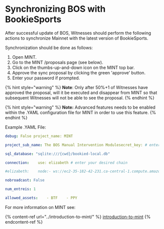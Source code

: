 # Synchronizing BOS with BookieSports

After successful update of BOS, Witnesses should perform the following actions to synchronize Mainnet with the latest version of BookieSports.

Synchronization should be done as follows:

1. Open MINT.
2. Go to the MINT /proposals page (see below).
3. Click on the thumbs-up-and-down icon on the MINT top bar.
4. Approve the sync proposal by clicking the green 'approve' button.&#x20;
5. Enter your password if prompted.

{% hint style="warning" %}
**Note**: Only after 50%+1 of Witnesses have approved the proposal, will it be executed and disappear from MINT so that subsequent Witnesses will not be able to see the proposal.
{% endhint %}

{% hint style="warning" %}
**Note:** Advanced features needs to be enabled within the .YAML configuration file for MINT in order to use this feature.
{% endhint %}

Example .YAML File:

```yaml
debug: False project_name: MINT

project_sub_name: The BOS Manual Intervention Modulesecret_key: # enter any random stringadvanced_features: True 

sql_database: "sqlite:///{cwd}/bookied-local.db" 

connection:    use: elizabeth # enter your desired chain     

#elizabeth:    node:- ws://ec2-35-182-42-231.ca-central-1.compute.amazonaws.com:8090        

nobroadcast: False        

num_entreis: 1 

allowed_assets:    - BTF    - PPY

```

For more information on MINT see:

{% content-ref url="../introduction-to-mint/" %}
[introduction-to-mint](../introduction-to-mint/)
{% endcontent-ref %}

